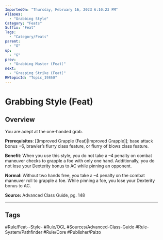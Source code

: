 ```yaml
---
ImportedOn: "Thursday, February 16, 2023 6:10:23 PM"
Aliases:
  - "Grabbing Style"
Category: "Feats"
Suffix: "Feat"
Tags:
  - "Category/Feats"
parent:
  - "G"
up:
  - "G"
prev:
  - "Grabbing Master (Feat)"
next:
  - "Grasping Strike (Feat)"
RWtopicId: "Topic_19860"
---
```

# Grabbing Style (Feat)
## Overview
You are adept at the one-handed grab.

**Prerequisites**: [[Improved Grapple (Feat)|Improved Grapple]]; base attack bonus +6, brawler’s flurry class feature, or flurry of blows class feature.

**Benefit**: When you use this style, you do not take a –4 penalty on combat maneuver checks to grapple a foe with only one hand. Additionally, you do not lose your Dexterity bonus to AC while pinning an opponent.

**Normal**: Without two hands free, you take a –4 penalty on the combat maneuver roll to grapple a foe. While pinning a foe, you lose your Dexterity bonus to AC.

**Source:** Advanced Class Guide, pg. 148


---
## Tags
#Rule/Feat--Style- #Rule/OGL #Sources/Advanced-Class-Guide #Rule-System/Pathfinder #Rule/Core #Publisher/Paizo

